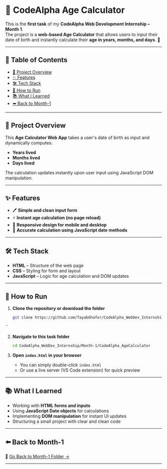 
# 🧮 CodeAlpha Age Calculator

This is the **first task** of my **CodeAlpha Web Development Internship – Month 1**.  
The project is a **web-based Age Calculator** that allows users to input their date of birth and instantly calculate their **age in years, months, and days**. 🎯

---

## 📌 Table of Contents

- [📖 Project Overview](#-project-overview)
- [✨ Features](#-features)
- [🛠 Tech Stack](#-tech-stack)
- [🚀 How to Run](#-how-to-run)
- [📚 What I Learned](#-what-i-learned)
- [⬅️ Back to Month-1](#️-back-to-month-1)

---

## 📖 Project Overview

This **Age Calculator Web App** takes a user's date of birth as input and dynamically computes:
- **Years lived**
- **Months lived**
- **Days lived**

The calculation updates instantly upon user input using JavaScript DOM manipulation.

---

## ✨ Features

- 🖊️ **Simple and clean input form**  
- ⚡ **Instant age calculation (no page reload)**  
- 🎨 **Responsive design for mobile and desktop**  
- 🧮 **Accurate calculation using JavaScript date methods**  

---

## 🛠 Tech Stack

- **HTML** – Structure of the web page  
- **CSS** – Styling for form and layout  
- **JavaScript** – Logic for age calculation and DOM updates  

---

## 🚀 How to Run

1. **Clone the repository or download the folder**  
   ```bash
   git clone https://github.com/TayabGhafor/CodeAlpha_WebDev_Internship.git
``

2. **Navigate to this task folder**

   ```bash
   cd CodeAlpha_WebDev_Internship/Month-1/CodeAlpha_AgeCalculator
   ```
3. **Open `index.html` in your browser**

   * You can simply double-click `index.html`
   * Or use a live server (VS Code extension) for quick preview

---

## 📚 What I Learned

* Working with **HTML forms and inputs**
* Using **JavaScript Date objects** for calculations
* Implementing **DOM manipulation** for instant UI updates
* Structuring a small project with clear and clean code

---

## ⬅️ Back to Month-1

🔗 [Go Back to Month-1 Folder →](../)

---

